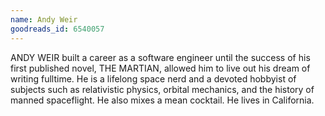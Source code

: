 ```yaml
---
name: Andy Weir
goodreads_id: 6540057
---
```


ANDY WEIR built a career as a software engineer until the success of his first published novel, THE MARTIAN, allowed him to live out his dream of writing fulltime. He is a lifelong space nerd and a devoted hobbyist of subjects such as relativistic physics, orbital mechanics, and the history of manned spaceflight. He also mixes a mean cocktail. He lives in California.
